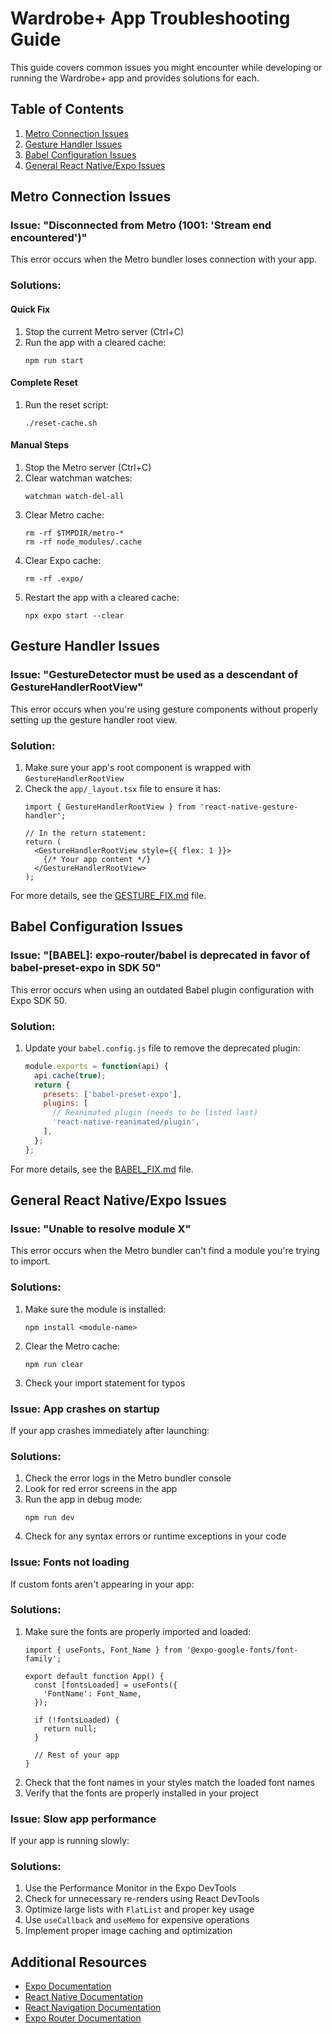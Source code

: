 # Wardrobe+ App Troubleshooting Guide

This guide covers common issues you might encounter while developing or running the Wardrobe+ app and provides solutions for each.

## Table of Contents
1. [Metro Connection Issues](#metro-connection-issues)
2. [Gesture Handler Issues](#gesture-handler-issues)
3. [Babel Configuration Issues](#babel-configuration-issues)
4. [General React Native/Expo Issues](#general-react-nativeexpo-issues)

## Metro Connection Issues

### Issue: "Disconnected from Metro (1001: 'Stream end encountered')"

This error occurs when the Metro bundler loses connection with your app.

### Solutions:

#### Quick Fix
1. Stop the current Metro server (Ctrl+C)
2. Run the app with a cleared cache:
   ```
   npm run start
   ```

#### Complete Reset
1. Run the reset script:
   ```
   ./reset-cache.sh
   ```

#### Manual Steps
1. Stop the Metro server (Ctrl+C)
2. Clear watchman watches:
   ```
   watchman watch-del-all
   ```
3. Clear Metro cache:
   ```
   rm -rf $TMPDIR/metro-*
   rm -rf node_modules/.cache
   ```
4. Clear Expo cache:
   ```
   rm -rf .expo/
   ```
5. Restart the app with a cleared cache:
   ```
   npx expo start --clear
   ```

## Gesture Handler Issues

### Issue: "GestureDetector must be used as a descendant of GestureHandlerRootView"

This error occurs when you're using gesture components without properly setting up the gesture handler root view.

### Solution:
1. Make sure your app's root component is wrapped with `GestureHandlerRootView`
2. Check the `app/_layout.tsx` file to ensure it has:
   ```tsx
   import { GestureHandlerRootView } from 'react-native-gesture-handler';
   
   // In the return statement:
   return (
     <GestureHandlerRootView style={{ flex: 1 }}>
       {/* Your app content */}
     </GestureHandlerRootView>
   );
   ```

For more details, see the [GESTURE_FIX.md](./GESTURE_FIX.md) file.

## Babel Configuration Issues

### Issue: "[BABEL]: expo-router/babel is deprecated in favor of babel-preset-expo in SDK 50"

This error occurs when using an outdated Babel plugin configuration with Expo SDK 50.

### Solution:
1. Update your `babel.config.js` file to remove the deprecated plugin:
   ```js
   module.exports = function(api) {
     api.cache(true);
     return {
       presets: ['babel-preset-expo'],
       plugins: [
         // Reanimated plugin (needs to be listed last)
         'react-native-reanimated/plugin',
       ],
     };
   };
   ```

For more details, see the [BABEL_FIX.md](./BABEL_FIX.md) file.

## General React Native/Expo Issues

### Issue: "Unable to resolve module X"

This error occurs when the Metro bundler can't find a module you're trying to import.

### Solutions:
1. Make sure the module is installed:
   ```
   npm install <module-name>
   ```
2. Clear the Metro cache:
   ```
   npm run clear
   ```
3. Check your import statement for typos

### Issue: App crashes on startup

If your app crashes immediately after launching:

### Solutions:
1. Check the error logs in the Metro bundler console
2. Look for red error screens in the app
3. Run the app in debug mode:
   ```
   npm run dev
   ```
4. Check for any syntax errors or runtime exceptions in your code

### Issue: Fonts not loading

If custom fonts aren't appearing in your app:

### Solutions:
1. Make sure the fonts are properly imported and loaded:
   ```tsx
   import { useFonts, Font_Name } from '@expo-google-fonts/font-family';
   
   export default function App() {
     const [fontsLoaded] = useFonts({
       'FontName': Font_Name,
     });
   
     if (!fontsLoaded) {
       return null;
     }
     
     // Rest of your app
   }
   ```
2. Check that the font names in your styles match the loaded font names
3. Verify that the fonts are properly installed in your project

### Issue: Slow app performance

If your app is running slowly:

### Solutions:
1. Use the Performance Monitor in the Expo DevTools
2. Check for unnecessary re-renders using React DevTools
3. Optimize large lists with `FlatList` and proper key usage
4. Use `useCallback` and `useMemo` for expensive operations
5. Implement proper image caching and optimization

## Additional Resources

- [Expo Documentation](https://docs.expo.dev/)
- [React Native Documentation](https://reactnative.dev/docs/getting-started)
- [React Navigation Documentation](https://reactnavigation.org/docs/getting-started)
- [Expo Router Documentation](https://docs.expo.dev/router/introduction/) 